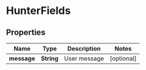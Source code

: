 
# HunterFields

## Properties
Name | Type | Description | Notes
------------ | ------------- | ------------- | -------------
**message** | **String** | User message |  [optional]



